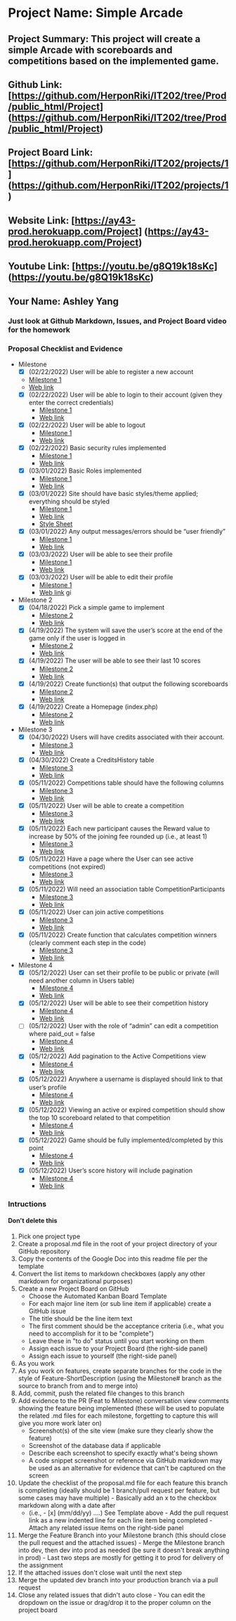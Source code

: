 # Project Name: Simple Arcade
## Project Summary:  This project will create a simple Arcade with scoreboards and competitions based on the implemented game.
## Github Link: [https://github.com/HerponRiki/IT202/tree/Prod/public_html/Project] (https://github.com/HerponRiki/IT202/tree/Prod/public_html/Project)
## Project Board Link: [https://github.com/HerponRiki/IT202/projects/1] (https://github.com/HerponRiki/IT202/projects/1)
## Website Link: [https://ay43-prod.herokuapp.com/Project] (https://ay43-prod.herokuapp.com/Project)
## Youtube Link: [https://youtu.be/g8Q19k18sKc] (https://youtu.be/g8Q19k18sKc)
## Your Name: Ashley Yang

<!-- Line item / Feature template (use this for each bullet point) -- DO NOT DELETE THIS SECTION


- [ ] \(mm/dd/yyyy of completion) Feature Title (from the proposal bullet point, if it's a sub-point indent it properly)
  -  Link to related .md file: [Link Name](link url)

 End Line item / Feature Template -- DO NOT DELETE THIS SECTION --> 
 
 
### Just look at Github Markdown, Issues, and Project Board video for the homework
### Proposal Checklist and Evidence

- Milestone 
    - [x] \(02/22/2022) User will be able to register a new account
     - [Milestone 1](https://github.com/HerponRiki/IT202/blob/Milestone1/public_html/Project/milestone1.md)
     - [Web link](https://ay43-prod.herokuapp.com/Project/register.php)
    - [x] \(02/22/2022) User will be able to login to their account (given they enter the correct credentials)
      - [Milestone 1](https://github.com/HerponRiki/IT202/blob/Milestone1/public_html/Project/milestone1.md)  
      - [Web link](https://ay43-prod.herokuapp.com/Project/login.php)
    - [x] \(02/22/2022) User will be able to logout
      - [Milestone 1](https://github.com/HerponRiki/IT202/blob/Milestone1/public_html/Project/milestone1.md)  
      - [Web link](https://ay43-prod.herokuapp.com/Project/logout.php)
    - [x] \(02/22/2022) Basic security rules implemented
      - [Milestone 1](https://github.com/HerponRiki/IT202/blob/Milestone1/public_html/Project/milestone1.md)
      - [Web link](https://ay43-prod.herokuapp.com/Project/profile.php)  
    - [x] \(03/01/2022) Basic Roles implemented
      - [Milestone 1](https://github.com/HerponRiki/IT202/blob/Milestone1/public_html/Project/milestone1.md) 
      - [Web link](https://ay43-prod.herokuapp.com/Project/admin/admin/create_role.php) 
    - [x] \(03/01/2022) Site should have basic styles/theme applied; everything should be styled
      - [Milestone 1](https://github.com/HerponRiki/IT202/blob/Milestone1/public_html/Project/milestone1.md)  
      - [Web link](https://ay43-prod.herokuapp.com/Project/home.php)
      - [Style Sheet](https://ay43-prod.herokuapp.com/Project/style.css)
    - [x] \(03/01/2022) Any output messages/errors should be “user friendly”
      - [Milestone 1](https://github.com/HerponRiki/IT202/blob/Milestone1/public_html/Project/milestone1.md) 
      - [Web link](https://ay43-prod.herokuapp.com/Project/logout.php) 
    - [x] \(03/03/2022) User will be able to see their profile
      - [Milestone 1](https://github.com/HerponRiki/IT202/blob/Milestone1/public_html/Project/milestone1.md) 
      - [Web link](https://ay43-prod.herokuapp.com/Project/profile.php) 
    - [x] \(03/03/2022) User will be able to edit their profile
      - [Milestone 1](https://github.com/HerponRiki/IT202/blob/Milestone1/public_html/Project/milestone1.md) 
      - [Web link](https://ay43-prod.herokuapp.com/Project/profile.php) gi
  
- Milestone 2
  - [x] \(04/18/2022) Pick a simple game to implement
    - [Milestone 2](https://github.com/HerponRiki/IT202/blob/Milestone2/public_html/Project/milestone2.md)
    - [Web link](https://ay43-prod.herokuapp.com/Project/register.php)
  - [x] \(4/19/2022) The system will save the user’s score at the end of the game only if the user is logged in
    - [Milestone 2](https://github.com/HerponRiki/IT202/blob/Milestone2/public_html/Project/milestone2.md)
    - [Web link](https://ay43-prod.herokuapp.com/Project/register.php)
  - [x] \(4/19/2022) The user will be able to see their last 10 scores
    - [Milestone 2](https://github.com/HerponRiki/IT202/blob/Milestone2/public_html/Project/milestone2.md)
    - [Web link](https://ay43-prod.herokuapp.com/Project/profile.php)
  - [x] \(4/19/2022) Create function(s) that output the following scoreboards
    - [Milestone 2](https://github.com/HerponRiki/IT202/blob/Milestone2/public_html/Project/milestone2.md)
    - [Web link](https://ay43-prod.herokuapp.com/Project/home.php)
  - [x] \(4/19/2022) Create a Homepage (index.php)
    - [Milestone 2](https://github.com/HerponRiki/IT202/blob/Milestone2/public_html/Project/milestone2.md)
    - [Web link](https://ay43-prod.herokuapp.com/Project/home.php)

- Milestone 3
  - [x] \(04/30/2022) Users will have credits associated with their account.
    - [Milestone 3](https://github.com/HerponRiki/IT202/blob/Milestone3/public_html/Project/milestone3.md)
    - [Web link](https://ay43-prod.herokuapp.com/Project/profile.php)
  - [x] \(04/30/2022) Create a CreditsHistory table
    - [Milestone 3](https://github.com/HerponRiki/IT202/blob/Milestone3/public_html/Project/milestone3.md)
    - [Web link](https://ay43-prod.herokuapp.com/Project/profile.php)
  - [x] \(05/11/2022) Competitions table should have the following columns
    - [Milestone 3](https://github.com/HerponRiki/IT202/blob/Milestone3/public_html/Project/milestone3.md)
    - [Web link](https://ay43-prod.herokuapp.com/Project/create_competition.php)
  - [x] \(05/11/2022) User will be able to create a competition
    - [Milestone 3](https://github.com/HerponRiki/IT202/blob/Milestone3/public_html/Project/milestone3.md)
    - [Web link](https://ay43-prod.herokuapp.com/Project/create_competition.php)
  - [x] \(05/11/2022) Each new participant causes the Reward value to increase by 50% of the joining fee rounded up (i.e., at least 1)
    - [Milestone 3](https://github.com/HerponRiki/IT202/blob/Milestone3/public_html/Project/milestone3.md)
    - [Web link](https://ay43-prod.herokuapp.com/Project/create_competition.php)
  - [x] \(05/11/2022) Have a page where the User can see active competitions (not expired)
    - [Milestone 3](https://github.com/HerponRiki/IT202/blob/Milestone3/public_html/Project/milestone3.md)
    - [Web link](https://ay43-prod.herokuapp.com/Project/view_comp.php)
  - [x] \(05/11/2022) Will need an association table CompetitionParticipants
    - [Milestone 3](https://github.com/HerponRiki/IT202/blob/Milestone3/public_html/Project/milestone3.md)
    - [Web link](https://ay43-prod.herokuapp.com/Project/create_competition.php)
  - [x] \(05/11/2022) User can join active competitions
    - [Milestone 3](https://github.com/HerponRiki/IT202/blob/Milestone3/public_html/Project/milestone3.md)
    - [Web link](https://ay43-prod.herokuapp.com/Project/competition_list.php)
  - [x] \(05/11/2022) Create function that calculates competition winners (clearly comment each step in the code)
    - [Milestone 3](https://github.com/HerponRiki/IT202/blob/Milestone3/public_html/Project/milestone3.md)
    - [Web link](https://ay43-prod.herokuapp.com/Project/competition_list.php)
  
- Milestone 4
  - [x] \(05/12/2022) User can set their profile to be public or private (will need another column in Users table)
    - [Milestone 4](https://github.com/HerponRiki/IT202/blob/Milestone4/public_html/Project/milestone4.md)
    - [Web link](https://ay43-prod.herokuapp.com/Project/profile.php)
  - [x] \(05/12/2022) User will be able to see their competition history
    - [Milestone 4](https://github.com/HerponRiki/IT202/blob/Milestone4/public_html/Project/milestone4.md)
    - [Web link](https://ay43-prod.herokuapp.com/Project/view_comp.php)
  - [ ] \(05/12/2022) User with the role of “admin” can edit a competition where paid_out = false
    - [Milestone 4](https://github.com/HerponRiki/IT202/blob/Milestone4/public_html/Project/milestone4.md)
    - [Web link](https://ay43-prod.herokuapp.com/Project/admin/admin_calc.php)
  - [x] \(05/12/2022) Add pagination to the Active Competitions view
    - [Milestone 4](https://github.com/HerponRiki/IT202/blob/Milestone4/public_html/Project/milestone4.md)
    - [Web link](https://ay43-prod.herokuapp.com/Project/admin/admin_calc.php)
  - [x] \(05/12/2022) Anywhere a username is displayed should link to that user’s profile
    - [Milestone 4](https://github.com/HerponRiki/IT202/blob/Milestone4/public_html/Project/milestone4.md)
    - [Web link](https://ay43-prod.herokuapp.com/Project/home.php)
  - [x] \(05/12/2022) Viewing an active or expired competition should show the top 10 scoreboard related to that competition
    - [Milestone 4](https://github.com/HerponRiki/IT202/blob/Milestone4/public_html/Project/milestone4.md)
    - [Web link](https://ay43-prod.herokuapp.com/Project/view_comp.php)
  - [x] \(05/12/2022) Game should be fully implemented/completed by this point
    - [Milestone 4](https://github.com/HerponRiki/IT202/blob/Milestone4/public_html/Project/milestone4.md)
    - [Web link](https://ay43-prod.herokuapp.com/Project/gameScript.php)
  - [x] \(05/12/2022) User’s score history will include pagination
    - [Milestone 4](https://github.com/HerponRiki/IT202/blob/Milestone4/public_html/Project/milestone4.md)
    - [Web link](https://ay43-prod.herokuapp.com/Project/profile.php)
### Intructions
#### Don't delete this
1. Pick one project type
2. Create a proposal.md file in the root of your project directory of your GitHub repository
3. Copy the contents of the Google Doc into this readme file per the template
4. Convert the list items to markdown checkboxes (apply any other markdown for organizational purposes)
5. Create a new Project Board on GitHub
   - Choose the Automated Kanban Board Template
   - For each major line item (or sub line item if applicable) create a GitHub issue
   - The title should be the line item text
   - The first comment should be the acceptance criteria (i.e., what you need to accomplish for it to be "complete")
   - Leave these in "to do" status until you start working on them
   - Assign each issue to your Project Board (the right-side panel)
   - Assign each issue to yourself (the right-side panel)
6. As you work
  1. As you work on features, create separate branches for the code in the style of Feature-ShortDescription (using the Milestone# branch as the source to branch from and to merge into)
  2. Add, commit, push the related file changes to this branch
  3. Add evidence to the PR (Feat to Milestone) conversation view comments showing the feature being implemented (these will be used to populate the related .md files for each milestone, forgetting to capture this will give you more work later on)
     - Screenshot(s) of the site view (make sure they clearly show the feature)
     - Screenshot of the database data if applicable
     - Describe each screenshot to specify exactly what's being shown
     - A code snippet screenshot or reference via GitHub markdown may be used as an alternative for evidence that can't be captured on the screen
  4. Update the checklist of the proposal.md file for each feature this branch is completing (ideally should be 1 branch/pull request per feature, but some cases may have multiple)
    - Basically add an x to the checkbox markdown along with a date after
      - (i.e.,   - [x] (mm/dd/yy) ....) See Template above
    - Add the pull request link as a new indented line for each line item being completed
    - Attach any related issue items on the right-side panel
  5. Merge the Feature Branch into your Milestone branch (this should close the pull request and the attached issues)
    - Merge the Milestone branch into dev, then dev into prod as needed (be sure it doesn't break anything in prod)
    - Last two steps are mostly for getting it to prod for delivery of the assignment 
  7. If the attached issues don't close wait until the next step
  8. Merge the updated dev branch into your production branch via a pull request
  9. Close any related issues that didn't auto close
    - You can edit the dropdown on the issue or drag/drop it to the proper column on the project board